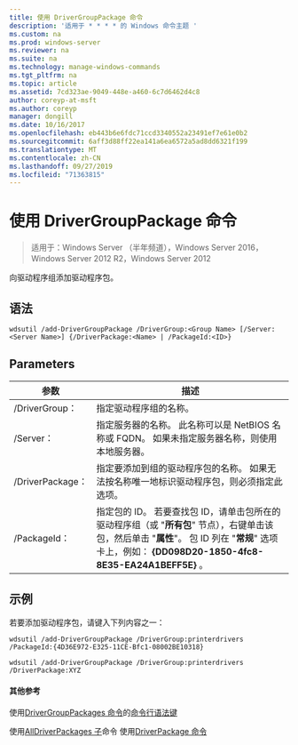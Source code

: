 ```yaml
---
title: 使用 DriverGroupPackage 命令
description: '适用于 * * * * 的 Windows 命令主题 '
ms.custom: na
ms.prod: windows-server
ms.reviewer: na
ms.suite: na
ms.technology: manage-windows-commands
ms.tgt_pltfrm: na
ms.topic: article
ms.assetid: 7cd323ae-9049-448e-a460-6c7d6462d4c8
author: coreyp-at-msft
ms.author: coreyp
manager: dongill
ms.date: 10/16/2017
ms.openlocfilehash: eb443b6e6fdc71ccd3340552a23491ef7e61e0b2
ms.sourcegitcommit: 6aff3d88ff22ea141a6ea6572a5ad8dd6321f199
ms.translationtype: MT
ms.contentlocale: zh-CN
ms.lasthandoff: 09/27/2019
ms.locfileid: "71363815"
---
```

# <a name="using-the-add-drivergrouppackage-command"></a>使用 DriverGroupPackage 命令

>适用于：Windows Server （半年频道），Windows Server 2016，Windows Server 2012 R2，Windows Server 2012

向驱动程序组添加驱动程序包。
## <a name="syntax"></a>语法
```
wdsutil /add-DriverGroupPackage /DriverGroup:<Group Name> [/Server:<Server Name>] {/DriverPackage:<Name> | /PackageId:<ID>}
```
## <a name="parameters"></a>Parameters

|         参数         |                                                                                                                                               描述                                                                                                                                               |
|---------------------------|---------------------------------------------------------------------------------------------------------------------------------------------------------------------------------------------------------------------------------------------------------------------------------------------------------|
| /DriverGroup： <Group Name> |                                                                                                                                 指定驱动程序组的名称。                                                                                                                                 |
|   /Server： <Server name>   |                                                                                  指定服务器的名称。 此名称可以是 NetBIOS 名称或 FQDN。 如果未指定服务器名称，则使用本地服务器。                                                                                  |
|   /DriverPackage： <Name>   |                                                                      指定要添加到组的驱动程序包的名称。 如果无法按名称唯一地标识驱动程序包，则必须指定此选项。                                                                       |
|      /PackageId： <ID>      | 指定包的 ID。 若要查找包 ID，请单击包所在的驱动程序组（或 "**所有包**" 节点），右键单击该包，然后单击 "**属性**"。 包 ID 列在 "**常规**" 选项卡上，例如： **{DD098D20-1850-4fc8-8E35-EA24A1BEFF5E}** 。 |

## <a name="BKMK_examples"></a>示例
若要添加驱动程序包，请键入下列内容之一：
```
wdsutil /add-DriverGroupPackage /DriverGroup:printerdrivers /PackageId:{4D36E972-E325-11CE-Bfc1-08002BE10318}
```
```
wdsutil /add-DriverGroupPackage /DriverGroup:printerdrivers /DriverPackage:XYZ
```
#### <a name="additional-references"></a>其他参考
使用[DriverGroupPackages 命令](using-the-add-drivergrouppackages-command.md)的[命令行语法键](command-line-syntax-key.md)
 
 使用[AllDriverPackages 子](using-the-add-alldriverpackages-subcommand.md)命令 
 使用[DriverPackage 命令](using-the-add-driverpackage-command.md)
